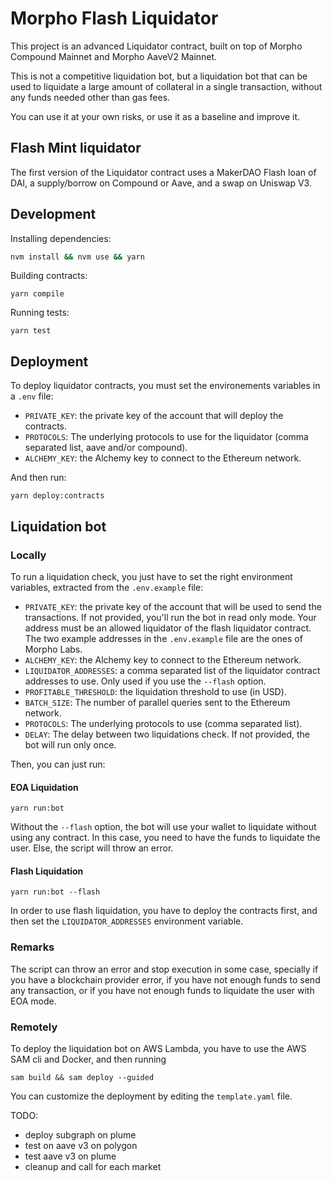 # Morpho Flash Liquidator

This project is an advanced Liquidator contract, built on top of Morpho Compound Mainnet and Morpho AaveV2 Mainnet.

This is not a competitive liquidation bot, but a liquidation bot that can be used to liquidate a large amount of collateral in a single transaction,
without any funds needed other than gas fees.

You can use it at your own risks, or use it as a baseline and improve it.

## Flash Mint liquidator

The first version of the Liquidator contract uses a MakerDAO Flash loan of DAI, a supply/borrow on Compound or Aave, and a swap on Uniswap V3.

## Development

Installing dependencies:

```bash
nvm install && nvm use && yarn
```

Building contracts:

```shell
yarn compile
```

Running tests:

```shell
yarn test
```

## Deployment

To deploy liquidator contracts, you must set the environements variables in a `.env` file:

- `PRIVATE_KEY`: the private key of the account that will deploy the contracts.
- `PROTOCOLS`: The underlying protocols to use for the liquidator (comma separated list, aave and/or compound).
- `ALCHEMY_KEY`: the Alchemy key to connect to the Ethereum network.

And then run:

```shell
yarn deploy:contracts
```

## Liquidation bot

### Locally

To run a liquidation check, you just have to set the right environment variables, extracted from the `.env.example` file:

- `PRIVATE_KEY`: the private key of the account that will be used to send the transactions. If not provided, you'll run the bot in read only mode.
  Your address must be an allowed liquidator of the flash liquidator contract. The two example addresses in the `.env.example` file are the ones of Morpho Labs.
- `ALCHEMY_KEY`: the Alchemy key to connect to the Ethereum network.
- `LIQUIDATOR_ADDRESSES`: a comma separated list of the liquidator contract addresses to use. Only used if you use the `--flash` option.
- `PROFITABLE_THRESHOLD`: the liquidation threshold to use (in USD).
- `BATCH_SIZE`: The number of parallel queries sent to the Ethereum network.
- `PROTOCOLS`: The underlying protocols to use (comma separated list).
- `DELAY`: The delay between two liquidations check. If not provided, the bot will run only once.

Then, you can just run:

#### EOA Liquidation

```shell
yarn run:bot
```

Without the `--flash` option, the bot will use your wallet to liquidate without using any contract. In this case, you need to have
the funds to liquidate the user. Else, the script will throw an error.

#### Flash Liquidation

```shell
yarn run:bot --flash
```

In order to use flash liquidation, you have to deploy the contracts first, and then set the `LIQUIDATOR_ADDRESSES` environment variable.

### Remarks

The script can throw an error and stop execution in some case, specially if you have a blockchain provider error, if you have not enough
funds to send any transaction, or if you have not enough funds to liquidate the user with EOA mode.

### Remotely

To deploy the liquidation bot on AWS Lambda, you have to use the AWS SAM cli and Docker, and then running

```shell
sam build && sam deploy --guided
```

You can customize the deployment by editing the `template.yaml` file.

TODO:

- deploy subgraph on plume
- test on aave v3 on polygon
- test aave v3 on plume
- cleanup and call for each market
